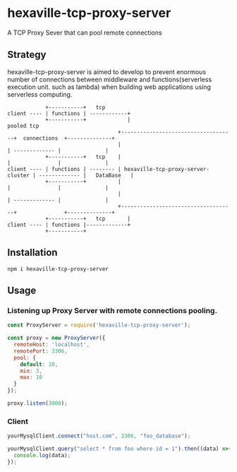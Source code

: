# hexaville-tcp-proxy-server

A TCP Proxy Sever that can pool remote connections

## Strategy

hexaville-tcp-proxy-server is aimed to develop to prevent enormous number of connections between middleware and functions(serverless
execution unit. such as lambda) when building web applications using serverless computing.


```
            +-----------+   tcp
client ---- | functions | ------------+                            
            +-----------+             |                                    pooled tcp                            
                                   +------------------------------------+  connections  +--------------+
                                   |                                    | ------------- |              |
            +-----------+   tcp    |                                    |               |              | 
client ---- | functions | -------- | hexaville-tcp-proxy-server-cluster | ------------- |   DataBase   |
            +-----------+          |                                    |               |              |
                                   |                                    | ------------- |              |
                                   +------------------------------------+               +--------------+
            +-----------+   tcp       |
client ---- | functions |-------------+
            +-----------+                        
```

## Installation
```
npm i hexaville-tcp-proxy-server
```

## Usage

### Listening up Proxy Server with remote connections pooling.
```js
const ProxyServer = require('hexaville-tcp-proxy-server');

const proxy = new ProxyServer({
  remoteHost: 'localhost',
  remotePort: 3306,
  pool: {
    default: 10,
    min: 3,
    max: 10
  }
});

proxy.listen(3000);
```

### Client
```js
yourMysqlClient.connect("host.com", 3306, "foo_database");

yourMysqlClient.query("select * from foo where id = 1").then((data) =>{
  console.log(data);
});
```
